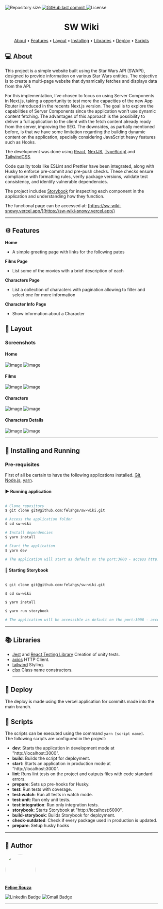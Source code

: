 <p align="left">

  <img alt="Repository size" src="https://img.shields.io/github/repo-size/felahgs/gamer-shop">

  <a href="https://github.com/tgmarinho/README-ecoleta/commits/master">
    <img alt="GitHub last commit" src="https://img.shields.io/github/last-commit/felahgs/gamer-shop">
  </a>
    
   <img alt="License" src="https://img.shields.io/badge/license-MIT-brightgreen">

</p>
<h1 align="center">
  SW Wiki
</h1>

<p align="center">
 <a href="#-about">About</a> •
 <a href="#%EF%B8%8F-features">Features</a> •
 <a href="#-layout">Layout</a> • 
 <a href="#-installing-and-running">Installing</a> • 
 <a href="#-libraries">Libraries</a> • 
 <a href="#-deploy">Deploy</a> • 
 <a href="#-scripts">Scripts</a> 
</p>

## 💻 About

This project is a simple website built using the Star Wars API (SWAPI), designed to provide information on various Star Wars entities. The objective is to create a multi-page website that dynamically fetches and displays data from the API.

For this implementation, I’ve chosen to focus on using Server Components in Next.js, taking a opportunity to test more the capacities of the new App Router introduced in the recents Next.js version. The goal is to explore the capabilities of Server Components since the application won't use dynamic content fetching. The advantages of this approach is the possibility to deliver a full application to the client with the fetch content already ready from the server, improving the SEO. The downsides, as partially mentioned before, is that we have some limitation regarding the building dynamic content on the application, specially considering JavaScript heavy features such as Hooks. 

The development was done using [React](https://react.dev/), [NextJS](https://nextjs.org/docs), [TypeScript](https://www.typescriptlang.org/) and [TailwindCSS](https://tailwindcss.com/).

Code quality tools like ESLint and Prettier have been integrated, along with Husky to enforce pre-commit and pre-push checks. These checks ensure compliance with formatting rules, verify package versions, validate test consistency, and identify vulnerable dependencies.

The project includes [Storybook](https://storybook.js.org/) for inspecting each component in the application and understanding how they function.  

The functional page can be accessed at: [https://sw-wiki-snowy.vercel.app/](https://sw-wiki-snowy.vercel.app/)

---

## ⚙️ Features

**Home**

- A simple greeting page with links for the following pates

**Films Page**

- List some of the movies with a brief description of each

**Characters Page**

- List a collection of characters with pagination allowing to filter and select one for more information

**Character Info Page**

- Show information about a Character

## 🎨 Layout

### Screenshots
#### Home
![image](https://github.com/user-attachments/assets/589332a6-dc73-4ef1-a31f-ad7e193279af)
![image](https://github.com/user-attachments/assets/bb86800f-6893-4d36-a9cd-db1335572081)



#### Films
![image](https://github.com/user-attachments/assets/5b1e1153-a366-4252-ad04-7a794ac75ea9)
![image](https://github.com/user-attachments/assets/92169da3-d735-48cf-9d2e-3ceca0a3b109)

#### Characters
![image](https://github.com/user-attachments/assets/79b6ed01-2668-450b-a2b7-a8364350fd20)
![image](https://github.com/user-attachments/assets/92ecd759-a3c5-436e-b98d-43979835df15)

#### Characters Details
![image](https://github.com/user-attachments/assets/53962009-f538-4cdd-9b65-9bfc31833efd)
![image](https://github.com/user-attachments/assets/a0b50fd0-fc93-4793-800f-e88f9096cbe4)


---

## 🚗 Installing and Running

### Pre-requisites

First of all be certain to have the following applications installed.
[Git](https://git-scm.com), [Node.js](https://nodejs.org/en/), [yarn](https://classic.yarnpkg.com/lang/en/docs/install/#debian-stable).

#### ▶️ Running application 

```bash

# Clone repository
$ git clone git@github.com:felahgs/sw-wiki.git

# Access the application folder
$ cd sw-wiki

# Install dependencies
$ yarn install

# Start the application
$ yarn dev

# The application will start as default on the port:3000 - access http://localhost:3000
```

#### 🧭 Starting Storybook


```bash

$ git clone git@github.com:felahgs/sw-wiki.git

$ cd sw-wiki

$ yarn install

$ yarn run storybook

# The application will be accessible as default on the port:3000 - access  http://localhost:6006/

```

---

## 📚 Libraries

- [Jest](https://jestjs.io/pt-BR/) and [React Testing Library](https://testing-library.com/docs/react-testing-library/intro/) Creation of unity tests.
- [axios](https://axios-http.com/ptbr/docs/intro)  HTTP Client.
- [tailwind](https://tailwindcss.com/)  Styling.
- [clsx](https://www.npmjs.com/package/clsx)  Class name constructors.
  ***

## 🚀 Deploy

The deploy is made using the vercel application for commits made into the main branch.

## 📜 Scripts

The scripts can be executed using the command `yarn [script name]`.  
The following scripts are configured in the project:

- **dev**: Starts the application in development mode at "http://localhost:3000".
- **build**: Builds the script for deployment.
- **start**: Starts an application in production mode at "http://localhost:3000".
- **lint**: Runs lint tests on the project and outputs files with code standard errors.
- **prepare**: Sets up pre-hooks for Husky.
- **test**: Run tests with coverage.
- **test:watch**: Run all tests in watch mode.
- **test:unit**: Run only unit tests.
- **test:integration**: Run only integration tests.
- **storybook**: Starts Storybook at "http://localhost:6000".
- **build-storybook**: Builds Storybook for deployment.
- **check-outdated**: Check if every package used in production is updated.
- **prepare**: Setup husky hooks

---

## 🐹 Author

<a href="https://https://github.com/felahgs">
 <img style="border-radius: 50%;" src="https://avatars.githubusercontent.com/felahgs" width="100px;" alt=""/>
 <br />
 <b>Felipe Souza</b></a>
 <br />

[![Linkedin Badge](https://img.shields.io/badge/-Felipe-blue?style=flat-square&logo=Linkedin&logoColor=white&link=https://www.linkedin.com/in/felipe-garcia-de-souza-aa9aa773/)](https://www.linkedin.com/in/felipe-garcia-de-souza-aa9aa773/)
[![Gmail Badge](https://img.shields.io/badge/-fgsouza93@gmail.com-c14438?style=flat-square&logo=Gmail&logoColor=white&link=mailto:fgsouza93@gmail.com)](mailto:fgsouza93@gmail.com)

---
